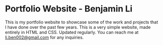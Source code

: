 # Portfolio Website - Benjamin Li

This is my portfolio website to showcase some of the work and projects that I have done over the past few years. This is a very simple website, made entirely in HTML and CSS. Updated regularly. You can reach me at li.ben002@gmail.com for any inquiries.